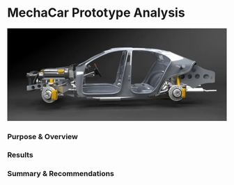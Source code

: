 # MechaCar Prototype Analysis
![car_side_view](https://github.com/conorwhanson/MechaCar_Statistical_Analysis/blob/main/resources/car_exploded_view.png)

### Purpose & Overview


### Results


### Summary & Recommendations
